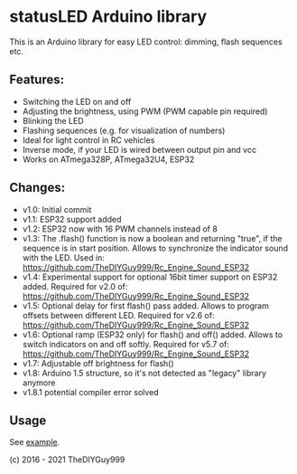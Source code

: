 # statusLED Arduino library

This is an Arduino library for easy LED control: dimming, flash sequences etc.

## Features:
- Switching the LED on and off
- Adjusting the brightness, using PWM (PWM capable pin required)
- Blinking the LED
- Flashing sequences (e.g. for visualization of numbers)
- Ideal for light control in RC vehicles
- Inverse mode, if your LED is wired between output pin and vcc
- Works on ATmega328P, ATmega32U4, ESP32

## Changes:
- v1.0: Initial commit
- v1.1: ESP32 support added
- v1.2: ESP32 now with 16 PWM channels instead of 8
- v1.3: The .flash() function is now a boolean and returning "true", if the sequence is in start position. Allows to synchronize the indicator sound with the LED. Used in: https://github.com/TheDIYGuy999/Rc_Engine_Sound_ESP32
- v1.4: Experimental support for optional 16bit timer support on ESP32 added. Required for v2.0 of: https://github.com/TheDIYGuy999/Rc_Engine_Sound_ESP32
- v1.5: Optional delay for first flash() pass added. Allows to program offsets between different LED. Required for v2.6 of: https://github.com/TheDIYGuy999/Rc_Engine_Sound_ESP32
- v1.6: Optional ramp (ESP32 only) for flash() and off() added. Allows to switch indicators on and off softly. Required for v5.7 of: https://github.com/TheDIYGuy999/Rc_Engine_Sound_ESP32
- v1.7: Adjustable off brightness for flash()
- v1.8: Arduino 1.5 structure, so it's not detected as "legacy" library anymore
- v1.8.1 potential compiler error solved

## Usage

See [example](https://github.com/TheDIYGuy999/statusLED/blob/master/examples/statusLED/statusLED.ino).

(c) 2016 - 2021 TheDIYGuy999

